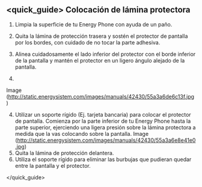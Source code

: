 ## <quick_guide> Colocación de lámina protectora

1. Limpia la superficie de tu Energy Phone con ayuda de un paño.

2. Quita la lámina de protección trasera y sostén el protector de pantalla por los bordes, con cuidado de no tocar la parte adhesiva.
3. Alinea cuidadosamente el lado inferior del protector con el borde inferior de la pantalla y mantén el protector en un ligero ángulo alejado de la pantalla.
4. 
Image (http://static.energysistem.com/images/manuals/42430/55a3a6de6c13f.jpg)

4. Utilizar un soporte rígido (Ej. tarjeta bancaria) para colocar el protector de pantalla. Comienza por la parte inferior de tu Energy Phone hasta la parte superior, ejerciendo una ligera presión sobre la lámina protectora a medida que la vas colocando sobre la
pantalla.
Image (http://static.energysistem.com/images/manuals/42430/55a3a6e8e41e0.jpg)
5. Quita la lámina de protección delantera.
6. Utiliza el soporte rígido para eliminar las burbujas que pudieran quedar entre la pantalla y el protector.

</quick_guide>
